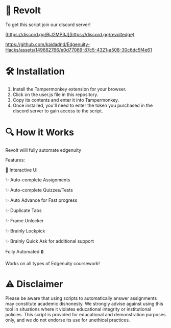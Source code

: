 # 🚀 Revolt
To get this script join our discord server! 

[https://discord.gg/BjJ2MP3J](https://discord.gg/revoltedge)


https://github.com/kaidadnd/Edgenuity-Hacks/assets/149662766/e0d77069-87c5-4321-a508-30c6dc5f4e61



# 🛠️ Installation


1. Install the Tampermonkey extension for your browser.
2. Click on the user.js file in this repository.
3. Copy its contents and enter it into Tampermonkey.
4. Once installed, you'll need to enter the token you purchased in the discord server to gain access to the script.

# 🔍 How it Works
Revolt wiill fully automate edgenuity

Features:

🌟 Interactive UI

✨ Auto-complete Assignments

✨ Auto-complete Quizzes/Tests

✨ Auto Advance for Fast progress

✨ Duplicate Tabs

✨ Frame Unlocker

✨ Brainly Lockpick

✨ Brainly Quick Ask for additional support

Fully Automated 🔒

Works on all types of Edgenuity coursework!
# ⚠️ Disclaimer
Please be aware that using scripts to automatically answer assignments may constitute academic dishonesty. We strongly advise against using this tool in situations where it violates educational integrity or institutional policies. This script is provided for educational and demonstration purposes only, and we do not endorse its use for unethical practices.
